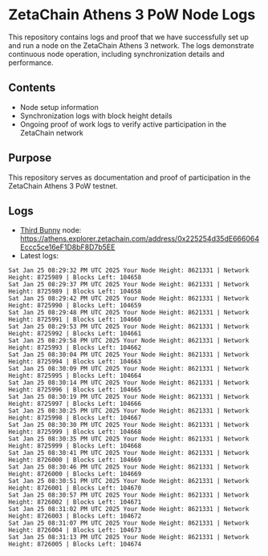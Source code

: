 # ZetaChain Athens 3 PoW Node Logs
This repository contains logs and proof that we have successfully set up and run a node on the ZetaChain Athens 3 network. The logs demonstrate continuous node operation, including synchronization details and performance.

## Contents
- Node setup information
- Synchronization logs with block height details
- Ongoing proof of work logs to verify active participation in the ZetaChain network

## Purpose
This repository serves as documentation and proof of participation in the ZetaChain Athens 3 PoW testnet.

## Logs

- [Third Bunny](https://thirdbunny.xyz/) node: https://athens.explorer.zetachain.com/address/0x225254d35dE666064Eccc5ce16eF1D8bF8D7b5EE
- Latest logs:
```
Sat Jan 25 08:29:32 PM UTC 2025 Your Node Height: 8621331 | Network Height: 8725989 | Blocks Left: 104658
Sat Jan 25 08:29:37 PM UTC 2025 Your Node Height: 8621331 | Network Height: 8725989 | Blocks Left: 104658
Sat Jan 25 08:29:42 PM UTC 2025 Your Node Height: 8621331 | Network Height: 8725990 | Blocks Left: 104659
Sat Jan 25 08:29:48 PM UTC 2025 Your Node Height: 8621331 | Network Height: 8725991 | Blocks Left: 104660
Sat Jan 25 08:29:53 PM UTC 2025 Your Node Height: 8621331 | Network Height: 8725992 | Blocks Left: 104661
Sat Jan 25 08:29:58 PM UTC 2025 Your Node Height: 8621331 | Network Height: 8725993 | Blocks Left: 104662
Sat Jan 25 08:30:04 PM UTC 2025 Your Node Height: 8621331 | Network Height: 8725994 | Blocks Left: 104663
Sat Jan 25 08:30:09 PM UTC 2025 Your Node Height: 8621331 | Network Height: 8725995 | Blocks Left: 104664
Sat Jan 25 08:30:14 PM UTC 2025 Your Node Height: 8621331 | Network Height: 8725996 | Blocks Left: 104665
Sat Jan 25 08:30:19 PM UTC 2025 Your Node Height: 8621331 | Network Height: 8725997 | Blocks Left: 104666
Sat Jan 25 08:30:25 PM UTC 2025 Your Node Height: 8621331 | Network Height: 8725998 | Blocks Left: 104667
Sat Jan 25 08:30:30 PM UTC 2025 Your Node Height: 8621331 | Network Height: 8725999 | Blocks Left: 104668
Sat Jan 25 08:30:35 PM UTC 2025 Your Node Height: 8621331 | Network Height: 8725999 | Blocks Left: 104668
Sat Jan 25 08:30:41 PM UTC 2025 Your Node Height: 8621331 | Network Height: 8726000 | Blocks Left: 104669
Sat Jan 25 08:30:46 PM UTC 2025 Your Node Height: 8621331 | Network Height: 8726000 | Blocks Left: 104669
Sat Jan 25 08:30:51 PM UTC 2025 Your Node Height: 8621331 | Network Height: 8726001 | Blocks Left: 104670
Sat Jan 25 08:30:57 PM UTC 2025 Your Node Height: 8621331 | Network Height: 8726002 | Blocks Left: 104671
Sat Jan 25 08:31:02 PM UTC 2025 Your Node Height: 8621331 | Network Height: 8726003 | Blocks Left: 104672
Sat Jan 25 08:31:07 PM UTC 2025 Your Node Height: 8621331 | Network Height: 8726004 | Blocks Left: 104673
Sat Jan 25 08:31:13 PM UTC 2025 Your Node Height: 8621331 | Network Height: 8726005 | Blocks Left: 104674
```
